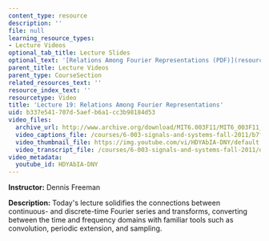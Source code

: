 ```yaml
---
content_type: resource
description: ''
file: null
learning_resource_types:
- Lecture Videos
optional_tab_title: Lecture Slides
optional_text: '[Relations Among Fourier Representations (PDF)](resources/mit6_003f11_lec19)'
parent_title: Lecture Videos
parent_type: CourseSection
related_resources_text: ''
resource_index_text: ''
resourcetype: Video
title: 'Lecture 19: Relations Among Fourier Representations'
uid: b337e541-707d-5aef-b6a1-cc3b98184d53
video_files:
  archive_url: http://www.archive.org/download/MIT6.003F11/MIT6_003F11_lec19_300k.mp4
  video_captions_file: /courses/6-003-signals-and-systems-fall-2011/b7fdcf9047cd5eb4aa4cbd5b33bfc785_HDYAbIA-DNY.vtt
  video_thumbnail_file: https://img.youtube.com/vi/HDYAbIA-DNY/default.jpg
  video_transcript_file: /courses/6-003-signals-and-systems-fall-2011/d581337403d046f57e857c2057264f7c_HDYAbIA-DNY.pdf
video_metadata:
  youtube_id: HDYAbIA-DNY
---
```


**Instructor:** Dennis Freeman

**Description:** Today's lecture solidifies the connections between continuous- and discrete-time Fourier series and transforms, converting between the time and frequency domains with familiar tools such as convolution, periodic extension, and sampling.